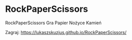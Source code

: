 # RockPaperScissors
RockPaperScissors
Gra Papier Nożyce Kamień

Zagraj: https://lukaszskuzjus.github.io/RockPaperScissors/
